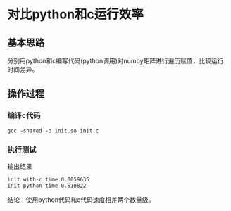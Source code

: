 # 对比python和c运行效率

## 基本思路
分别用python和c编写代码(python调用)对numpy矩阵进行遍历赋值，比较运行时间差异。

## 操作过程
### 编译c代码
~~~ shell
gcc -shared -o init.so init.c
~~~

### 执行测试
输出结果
~~~ text
init with-c time 0.0059635
init python time 0.510822
~~~
结论：使用python代码和c代码速度相差两个数量级。